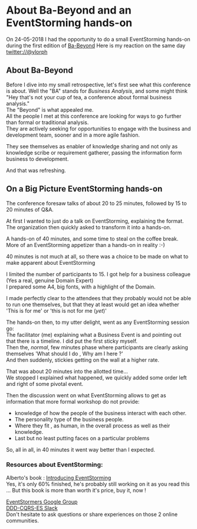 # About Ba-Beyond and  an EventStorming hands-on

On 24-05-2018 I had the opportunity to do a small EventStorming hands-on during
the first edition of [Ba-Beyond](https://ba-beyond.eu/)
Here is my reaction on the same day [twitter://@ylorph](https://twitter.com/ylorph/status/999716762475204610)


## About Ba-Beyond

Before I dive into my small retrospective, let's first see what this conference is about.
Well the "BA" stands for _Business Analysis_, and some might think   
"Hey that's not your cup of tea, a conference about formal business analysis."  
The "Beyond" is what appealed me.  
All the people I met at this conference are looking for ways to go further than formal or traditional analysis.  
They are actively seeking for opportunities to engage with the business and development team, sooner and in a more agile fashion.  

They see themselves as enabler of knowledge sharing and not only as knowledge scribe or requirement gatherer,  passing the information form business to development.

And that was refreshing.


## On a Big Picture EventStorming hands-on

The conference foresaw talks of about 20 to 25 minutes, followed by 15 to 20 minutes of Q&A.  

At first I wanted to just do a talk on EventStorming, explaining the format.  
The organization then quickly asked to transform it into a hands-on.

A hands-on of 40 minutes, and some time to steal on the coffee break.
More of an EventStorming appetizer than a hands-on in reality :-)

40 minutes is not much at all, so there was a choice to be made on what to make apparent about EventStorming

I limited the number of participants to 15.
I got help for a business colleague (Yes a real, genuine  Domain Expert)  
I prepared some A4, big fonts, with a highlight of the Domain.  

I made perfectly clear to the attendees that they probably would not be able to run one themselves, but that they at least would get an idea whether
'This is for me' or 'this is not for me (_yet_)'

The hands-on then, to my utter delight, went as any EventStorming session go:  
The facilitator (me) explaining what a Business Event is and  pointing out that there is a timeline.
I did put the first sticky myself.  
Then the, _normal_, few minutes phase where participants are clearly asking themselves 'What should I do , Why am I here  ?'  
And then suddenly, stickies getting on the wall at a higher rate.

That was about 20 minutes into the allotted time...  
We stopped I explained what happened, we quickly added some order left and right of some pivotal event.

Then the discussion went on what EventStorming allows to get as information that
more formal workshop do not provide:
* knowledge of how the people of the business interact with each other.
* The personality type of the business people.
* Where they fit , as human, in the overall process as well as their knowledge.
* Last but no least putting faces on a particular problems

So, all in all, in 40 minutes it went way better than I expected.






### Resources about EventStorming:
Alberto's book : [Introducing EventStorming](https://leanpub.com/introducing_eventstorming)  
Yes, it's only 60% finished, he's probably  still working on it as you read this ...
But this book is more than worth it's price, buy it, now !

[EventStormers Google Group](https://plus.google.com/communities/113258571348605620818)  
[DDD-CQRS-ES Slack](https://ddd-cqrs-es.herokuapp.com/)  
Don't hesitate to ask questions or share experiences on those 2 online communities.

